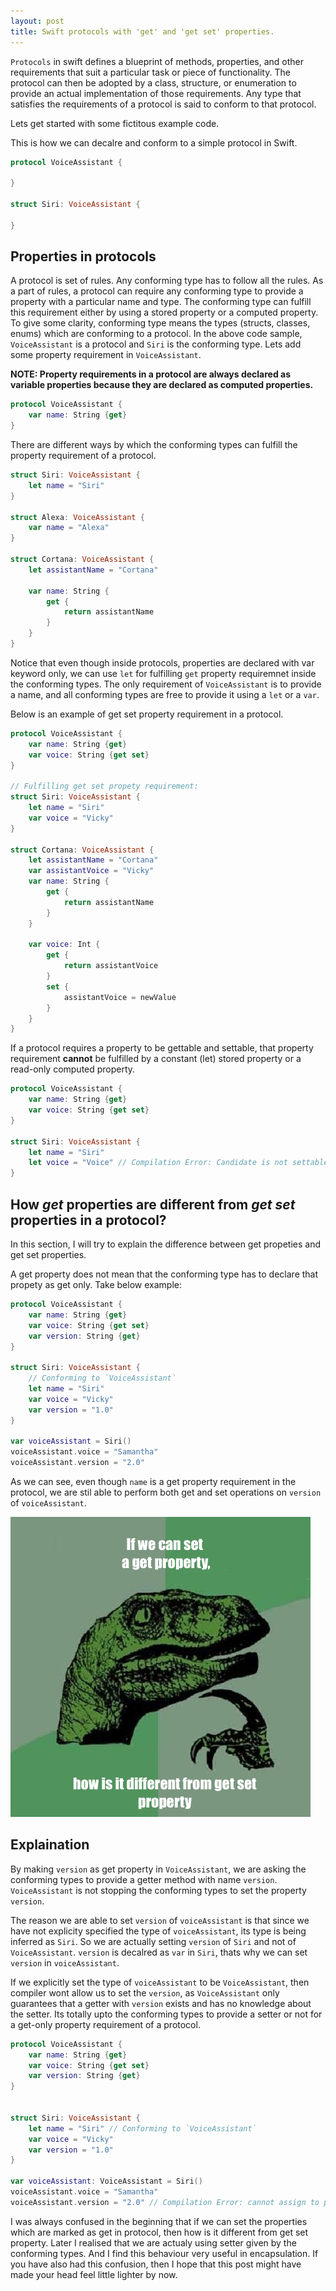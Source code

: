 ```yaml
---
layout: post
title: Swift protocols with 'get' and 'get set' properties.
---
```


`Protocols` in swift defines a blueprint of methods, properties, and other requirements that suit a particular task or piece of functionality. The protocol can then be adopted by a class, structure, or enumeration to provide an actual implementation of those requirements. Any type that satisfies the requirements of a protocol is said to conform to that protocol.

Lets get started with some fictitous example code.

This is how we can decalre and conform to a simple protocol in Swift.

```swift
protocol VoiceAssistant {
    
}

struct Siri: VoiceAssistant {
    
}

```

## Properties in protocols

A protocol is set of rules. Any conforming type has to follow all the rules. As a part of rules, a protocol can require any conforming type to provide a property with a particular name and type. The conforming type can fulfill this requirement either by using a stored property or a computed property. To give some clarity, conforming type means the types (structs, classes, enums) which are conforming to a protocol. In the above code sample, `VoiceAssistant` is a protocol and `Siri` is the conforming type. Lets add some property requirement in `VoiceAssistant`.

**NOTE: Property requirements in a protocol are always declared as variable properties because they are declared as computed properties.**

```swift
protocol VoiceAssistant {
    var name: String {get}
}

```
There are different ways by which the conforming types can fulfill the property requirement of a protocol.

```swift
struct Siri: VoiceAssistant {
    let name = "Siri"
}

struct Alexa: VoiceAssistant {
    var name = "Alexa"
}

struct Cortana: VoiceAssistant {
    let assistantName = "Cortana"
    
    var name: String {
        get {
            return assistantName
        }
    }
}

```

Notice that even though inside protocols, properties are declared with var keyword only, we can use `let` for fulfilling `get` property requiremnet inside the conforming types. The only requirement of `VoiceAssistant` is to provide a name, and all conforming types are free to provide it using a `let` or a `var`. 

Below is an example of get set property requirement in a protocol.

```swift
protocol VoiceAssistant {
    var name: String {get}
    var voice: String {get set}
}

// Fulfilling get set propety requirement:
struct Siri: VoiceAssistant {
    let name = "Siri"
    var voice = "Vicky" 
}

struct Cortana: VoiceAssistant {
    let assistantName = "Cortana"
    var assistantVoice = "Vicky"
    var name: String {
        get {
            return assistantName
        }
    }

    var voice: Int {
        get {
            return assistantVoice
        }
        set {
            assistantVoice = newValue
        }
    }
}

```

If a protocol requires a property to be gettable and settable, that property requirement **cannot** be fulfilled by a constant (let) stored property or a read-only computed property. 

```swift
protocol VoiceAssistant {
    var name: String {get}
    var voice: String {get set}
}

struct Siri: VoiceAssistant {
    let name = "Siri"
    let voice = "Voice" // Compilation Error: Candidate is not settable, but protocol requires it.
}

```

## How *get* properties are different from *get set* properties in a protocol?

In this section, I will try to explain the difference between get propeties and get set properties.

A get property does not mean that the conforming type has to declare that propety as get only. Take below example:


```swift
protocol VoiceAssistant {
    var name: String {get}
    var voice: String {get set}
    var version: String {get}
}

struct Siri: VoiceAssistant {
    // Conforming to `VoiceAssistant`
    let name = "Siri" 
    var voice = "Vicky"
    var version = "1.0" 
}

var voiceAssistant = Siri()
voiceAssistant.voice = "Samantha"
voiceAssistant.version = "2.0"

```

As we can see, even though `name` is a get property requirement in the protocol, we are stil able to perform both get and set operations on `version` of `voiceAssistant`. 

![Image alt](/assets/posts/Swift_Protocol_Get_Set/984.jpg "confused")

## Explaination
By making `version` as get property in `VoiceAssistant`, we are asking the conforming types to provide a getter method with name `version`. `VoiceAssistant` is not stopping the conforming types to set the property `version`. 

The reason we are able to set `version` of `voiceAssistant` is that since we have not explicity specified the type of `voiceAssistant`, its type is being inferred as `Siri`. So we are actually setting `version` of `Siri` and not of `VoiceAssistant`. `version` is decalred as `var` in `Siri`, thats why we can set `version` in `voiceAssistant`.

If we explicitly set the type of `voiceAssistant` to be `VoiceAssistant`, then compiler wont allow us to set the `version`, as `VoiceAssistant` only guarantees that a getter with `version` exists and has no knowledge about the setter. Its totally upto the conforming types to provide a setter or not for a get-only property requirement of a protocol.  


```swift
protocol VoiceAssistant {
    var name: String {get}
    var voice: String {get set}
    var version: String {get}
}


struct Siri: VoiceAssistant {
    let name = "Siri" // Conforming to `VoiceAssistant`
    var voice = "Vicky"
    var version = "1.0" 
}

var voiceAssistant: VoiceAssistant = Siri()
voiceAssistant.voice = "Samantha"
voiceAssistant.version = "2.0" // Compilation Error: cannot assign to property: 'version' is a get-only property

```

I was always confused in the beginning that if we can set the properties which are marked as get in protocol, then how is it different from get set property. Later I realised that we are actualy using setter given by the conforming types. And I find this behaviour very useful in encapsulation. If you have also had this confusion, then I hope that this post might have made your head feel little lighter by now.

